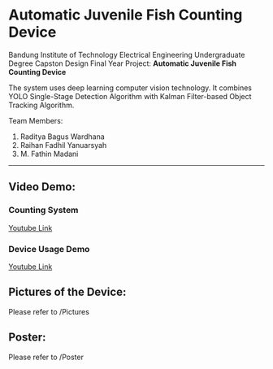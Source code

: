 # Automatic Juvenile Fish Counting Device
Bandung Institute of Technology Electrical Engineering Undergraduate Degree Capston Design Final Year Project: **Automatic Juvenile Fish Counting Device**

The system uses deep learning computer vision technology. It combines YOLO Single-Stage Detection Algorithm with Kalman Filter-based Object Tracking Algorithm.

Team Members:
1. Raditya Bagus Wardhana
2. Raihan Fadhil Yanuarsyah
3. M. Fathin Madani

---

## Video Demo:
### Counting System
[Youtube Link](https://youtube.com/shorts/lDPH_ZbXBBA?feature=share)

### Device Usage Demo
[Youtube Link](https://youtu.be/lIapoIvvQwo?si=x17H1uYqXJrfV1zV)

## Pictures of the Device:
Please refer to /Pictures

## Poster:
Please refer to /Poster
